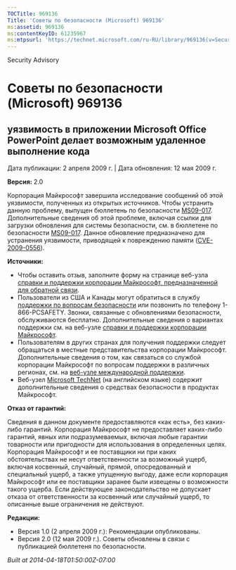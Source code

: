 ```yaml
---
TOCTitle: 969136
Title: 'Советы по безопасности (Microsoft) 969136'
ms:assetid: 969136
ms:contentKeyID: 61235967
ms:mtpsurl: 'https://technet.microsoft.com/ru-RU/library/969136(v=Security.10)'
---
```


Security Advisory

Советы по безопасности (Microsoft) 969136
=========================================

уязвимость в приложении Microsoft Office PowerPoint делает возможным удаленное выполнение кода
----------------------------------------------------------------------------------------------

Дата публикации: 2 апреля 2009 г. | Дата обновления: 12 мая 2009 г.

**Версия:** 2.0

Корпорация Майкрософт завершила исследование сообщений об этой уязвимости, полученных из открытых источников. Чтобы устранить данную проблему, выпущен бюллетень по безопасности [MS09-017](http://go.microsoft.com/fwlink/?linkid=14170). Дополнительные сведения об этой проблеме, включая ссылки для загрузки обновления для системы безопасности, см. в бюллетене по безопасности [MS09-017](http://go.microsoft.com/fwlink/?linkid=14170). Данное обновление предназначено для устранения уязвимости, приводящей к повреждению памяти ([CVE-2009-0556](http://www.cve.mitre.org/cgi-bin/cvename.cgi?name=cve-2009-0556)).

**Источники:**

-   Чтобы оставить отзыв, заполните форму на странице веб-узла [справки и поддержки корпорации Майкрософт, предназначенной для обратной связи](https://support.microsoft.com/common/survey.aspx?scid=sw;en;1257&amp;showpage=1&amp;ws=technet&amp;sd=tech).
-   Пользователи из США и Канады могут обратиться в службу [поддержки по вопросам безопасности](http://go.microsoft.com/fwlink/?linkid=21131) или позвонить по телефону 1-866-PCSAFETY. Звонки, связанные с обновлениями безопасности, обслуживаются бесплатно. Дополнительные сведения о вариантах поддержки см. на веб-узле [справки и поддержки корпорации Майкрософт](http://support.microsoft.com?ln=ru).
-   Пользователям в других странах для получения поддержки следует обращаться в местные представительства корпорации Майкрософт. Дополнительные сведения о том, как связаться со службой корпорации Майкрософт по вопросам поддержки в различных регионах, см. на [веб-узле международной поддержки](http://go.microsoft.com/fwlink/?linkid=21155).
-   Веб-узел [Microsoft TechNet](http://go.microsoft.com/fwlink/?linkid=21132) (на английском языке) содержит дополнительные сведения о средствах безопасности в продуктах Майкрософт.

**Отказ от гарантий:**

Сведения в данном документе предоставляются «как есть», без каких-либо гарантий. Корпорация Майкрософт не предоставляет каких-либо гарантий, явных или подразумеваемых, включая любые гарантии товарности или пригодности для использования в определенных целях. Корпорация Майкрософт и ее поставщики ни при каких обстоятельствах не несут ответственности за возможный ущерб, включая косвенный, случайный, прямой, опосредованный и специальный ущерб, а также упущенную выгоду, даже если корпорация Майкрософт или ее поставщики заранее были извещены о возможности такого ущерба. Если действующее законодательство не допускает отказа от ответственности за косвенный или случайный ущерб, то описанные выше ограничения не действуют.

**Редакции:**

-   Версия 1.0 (2 апреля 2009 г.): Рекомендации опубликованы.
-   Версия 2.0 (12 мая 2009 г.). Советы обновлены в связи с публикацией бюллетеня по безопасности.

*Built at 2014-04-18T01:50:00Z-07:00*
